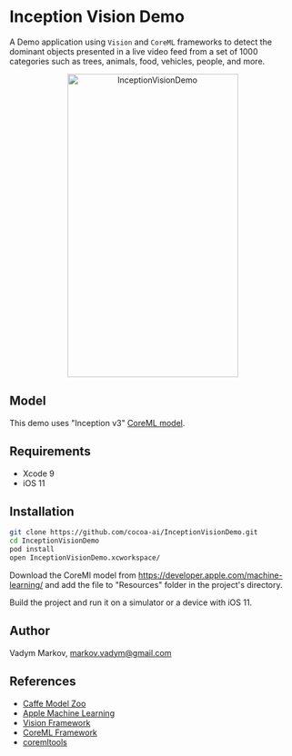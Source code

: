 # Inception Vision Demo

A Demo application using `Vision` and `CoreML` frameworks to detect the
dominant objects presented in a live video feed from a set of 1000 categories
such as trees, animals, food, vehicles, people, and more.

<div align="center">
<img src="https://github.com/cocoa-ai/InceptionVisionDemo/blob/master/Screenshot.png" alt="InceptionVisionDemo" width="300" height="534" />
</div>

## Model

This demo uses "Inception v3" [CoreML model](https://developer.apple.com/machine-learning/).

## Requirements

- Xcode 9
- iOS 11

## Installation

```sh
git clone https://github.com/cocoa-ai/InceptionVisionDemo.git
cd InceptionVisionDemo
pod install
open InceptionVisionDemo.xcworkspace/
```

Download the CoreMl model from https://developer.apple.com/machine-learning/
and add the file to "Resources" folder in the project's directory.

Build the project and run it on a simulator or a device with iOS 11.

## Author

Vadym Markov, markov.vadym@gmail.com

## References
- [Caffe Model Zoo](https://github.com/caffe2/caffe2/wiki/Model-Zoo)
- [Apple Machine Learning](https://developer.apple.com/machine-learning/)
- [Vision Framework](https://developer.apple.com/documentation/vision)
- [CoreML Framework](https://developer.apple.com/documentation/coreml)
- [coremltools](https://pypi.python.org/pypi/coremltools)
